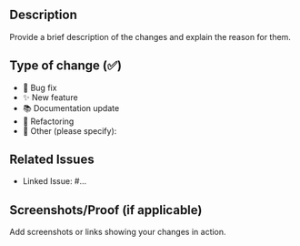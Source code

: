 ## Description
Provide a brief description of the changes and explain the reason for them.

## Type of change (✅)
- 🐛 Bug fix
- ✨ New feature
- 📚 Documentation update
- 🔨 Refactoring
- 🧩 Other (please specify): 

## Related Issues
- Linked Issue: #...

## Screenshots/Proof (if applicable)
Add screenshots or links showing your changes in action.